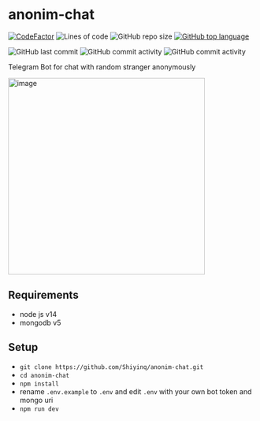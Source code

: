 # anonim-chat
[![CodeFactor](https://www.codefactor.io/repository/github/shiyinq/anonim-chat/badge/main)](https://www.codefactor.io/repository/github/shiyinq/anonim-chat/overview/main)
![Lines of code](https://img.shields.io/tokei/lines/github/Shiyinq/anonim-chat)
![GitHub repo size](https://img.shields.io/github/repo-size/Shiyinq/anonim-chat)
[![GitHub top language](https://img.shields.io/github/languages/top/Shiyinq/anonim-chat)](https://github.com/Shiyinq/anonim-chat)

![GitHub last commit](https://img.shields.io/github/last-commit/Shiyinq/anonim-chat)
![GitHub commit activity](https://img.shields.io/github/commit-activity/w/Shiyinq/anonim-chat)
![GitHub commit activity](https://img.shields.io/github/commit-activity/m/Shiyinq/anonim-chat)


Telegram Bot for chat with random stranger anonymously

<img width="399" alt="image" src="anonim-chat.png">


## Requirements
- node js v14
- mongodb v5

## Setup
- ```git clone https://github.com/Shiyinq/anonim-chat.git```
- ```cd anonim-chat```
- ```npm install```
- rename ```.env.example``` to ```.env``` and edit ```.env``` with your own bot token and mongo uri
- ```npm run dev```
